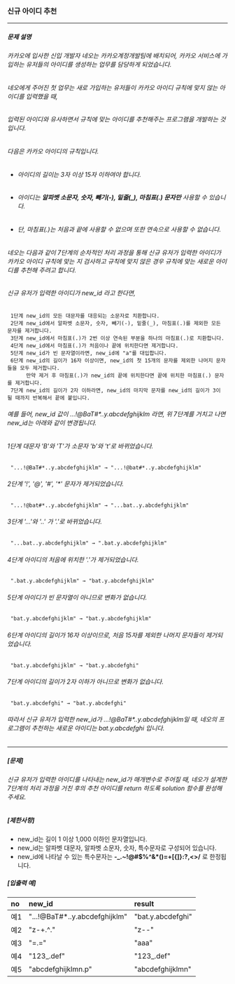 ### 신규 아이디 추천

***

##### 문제 설명
###### 카카오에 입사한 신입 개발자 네오는 카카오계정개발팀에 배치되어, 카카오 서비스에 가입하는 유저들의 아이디를 생성하는 업무를 담당하게 되었습니다. 
###### 네오에게 주어진 첫 업무는 새로 가입하는 유저들이 카카오 아이디 규칙에 맞지 않는 아이디를 입력했을 때, 
###### 입력된 아이디와 유사하면서 규칙에 맞는 아이디를 추천해주는 프로그램을 개발하는 것입니다.
###### 다음은 카카오 아이디의 규칙입니다.

* ###### 아이디의 길이는 3자 이상 15자 이하여야 합니다.
* ###### 아이디는 **알파벳 소문자, 숫자, 빼기(-), 밑줄(_), 마침표(.) 문자만** 사용할 수 있습니다.
* ###### 단, 마침표(.)는 처음과 끝에 사용할 수 없으며 또한 연속으로 사용할 수 없습니다.
###### 네오는 다음과 같이 7단계의 순차적인 처리 과정을 통해 신규 유저가 입력한 아이디가 카카오 아이디 규칙에 맞는 지 검사하고 규칙에 맞지 않은 경우 규칙에 맞는 새로운 아이디를 추천해 주려고 합니다.
###### 신규 유저가 입력한 아이디가 new_id 라고 한다면,

     1단계 new_id의 모든 대문자를 대응되는 소문자로 치환합니다.
     2단계 new_id에서 알파벳 소문자, 숫자, 빼기(-), 밑줄(_), 마침표(.)를 제외한 모든 문자를 제거합니다.
     3단계 new_id에서 마침표(.)가 2번 이상 연속된 부분을 하나의 마침표(.)로 치환합니다.
     4단계 new_id에서 마침표(.)가 처음이나 끝에 위치한다면 제거합니다.
     5단계 new_id가 빈 문자열이라면, new_id에 "a"를 대입합니다.
     6단계 new_id의 길이가 16자 이상이면, new_id의 첫 15개의 문자를 제외한 나머지 문자들을 모두 제거합니다.
          만약 제거 후 마침표(.)가 new_id의 끝에 위치한다면 끝에 위치한 마침표(.) 문자를 제거합니다.
     7단계 new_id의 길이가 2자 이하라면, new_id의 마지막 문자를 new_id의 길이가 3이 될 때까지 반복해서 끝에 붙입니다.
###### 예를 들어, new_id 값이 ...!@BaT#*..y.abcdefghijklm 라면, 위 7단계를 거치고 나면 new_id는 아래와 같이 변경됩니다.

###### 1단계 대문자 'B'와 'T'가 소문자 'b'와 't'로 바뀌었습니다.
     "...!@BaT#*..y.abcdefghijklm" → "...!@bat#*..y.abcdefghijklm"

###### 2단계 '!', '@', '#', '*' 문자가 제거되었습니다.
     "...!@bat#*..y.abcdefghijklm" → "...bat..y.abcdefghijklm"

###### 3단계 '...'와 '..' 가 '.'로 바뀌었습니다.
     "...bat..y.abcdefghijklm" → ".bat.y.abcdefghijklm"

###### 4단계 아이디의 처음에 위치한 '.'가 제거되었습니다.
     ".bat.y.abcdefghijklm" → "bat.y.abcdefghijklm"

###### 5단계 아이디가 빈 문자열이 아니므로 변화가 없습니다.
     "bat.y.abcdefghijklm" → "bat.y.abcdefghijklm"

###### 6단계 아이디의 길이가 16자 이상이므로, 처음 15자를 제외한 나머지 문자들이 제거되었습니다.
     "bat.y.abcdefghijklm" → "bat.y.abcdefghi"

###### 7단계 아이디의 길이가 2자 이하가 아니므로 변화가 없습니다.
     "bat.y.abcdefghi" → "bat.y.abcdefghi"

###### 따라서 신규 유저가 입력한 new_id가 ...!@BaT#*..y.abcdefghijklm일 때, 네오의 프로그램이 추천하는 새로운 아이디는 bat.y.abcdefghi 입니다.

***

##### [문제]
###### 신규 유저가 입력한 아이디를 나타내는 new_id가 매개변수로 주어질 때, 네오가 설계한 7단계의 처리 과정을 거친 후의 추천 아이디를 return 하도록 solution 함수를 완성해 주세요.

##### [제한사항]
* new_id는 길이 1 이상 1,000 이하인 문자열입니다.
* new_id는 알파벳 대문자, 알파벳 소문자, 숫자, 특수문자로 구성되어 있습니다.
* new_id에 나타날 수 있는 특수문자는  **-_.~!@#$%^&*()=+[{]}:?,<>/**  로 한정됩니다.

##### [입출력 예]
no	|new_id	                      |result           |  
|:--|:--                          |:--
예1 |"...!@BaT#*..y.abcdefghijklm"|"bat.y.abcdefghi"|
예2 |"z-+.^."                     |"z--"            |
예3 |"=.="                        |"aaa"            |
예4 |"123_.def"                   |"123_.def"       |
예5 |"abcdefghijklmn.p"           |"abcdefghijklmn" |
